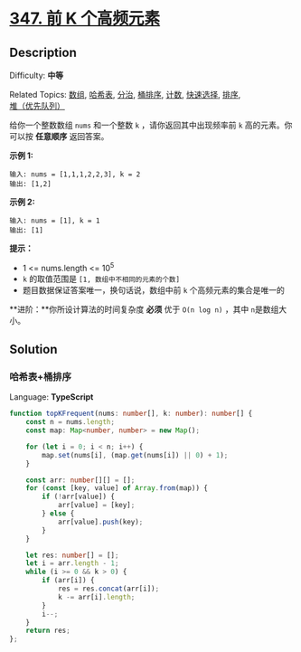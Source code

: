 # [347\. 前 K 个高频元素](https://leetcode.cn/problems/top-k-frequent-elements/)

## Description

Difficulty: **中等**  

Related Topics: [数组](https://leetcode.cn/tag/array/), [哈希表](https://leetcode.cn/tag/hash-table/), [分治](https://leetcode.cn/tag/divide-and-conquer/), [桶排序](https://leetcode.cn/tag/bucket-sort/), [计数](https://leetcode.cn/tag/counting/), [快速选择](https://leetcode.cn/tag/quickselect/), [排序](https://leetcode.cn/tag/sorting/), [堆（优先队列）](https://leetcode.cn/tag/heap-priority-queue/)

给你一个整数数组 `nums` 和一个整数 `k` ，请你返回其中出现频率前 `k` 高的元素。你可以按 **任意顺序** 返回答案。

**示例 1:**

```
输入: nums = [1,1,1,2,2,3], k = 2
输出: [1,2]
```

**示例 2:**

```
输入: nums = [1], k = 1
输出: [1]
```

**提示：**

* 1 <= nums.length <= 10<sup>5</sup>
* `k` 的取值范围是 `[1, 数组中不相同的元素的个数]`
* 题目数据保证答案唯一，换句话说，数组中前 `k` 个高频元素的集合是唯一的

**进阶：**你所设计算法的时间复杂度 **必须** 优于 `O(n log n)` ，其中 `n`是数组大小。

## Solution

### 哈希表+桶排序

Language: **TypeScript**

```typescript
function topKFrequent(nums: number[], k: number): number[] {
    const n = nums.length;
    const map: Map<number, number> = new Map();

    for (let i = 0; i < n; i++) {
        map.set(nums[i], (map.get(nums[i]) || 0) + 1);
    }

    const arr: number[][] = [];
    for (const [key, value] of Array.from(map)) {
        if (!arr[value]) {
            arr[value] = [key];
        } else {
            arr[value].push(key);
        }
    }

    let res: number[] = [];
    let i = arr.length - 1;
    while (i >= 0 && k > 0) {
        if (arr[i]) {
            res = res.concat(arr[i]);
            k -= arr[i].length;
        }
        i--;
    }
    return res;
};
```
